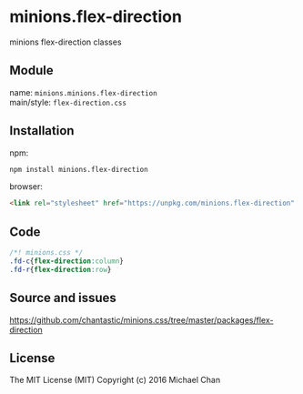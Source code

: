 # minions.flex-direction
minions flex-direction classes

## Module
name: `minions.minions.flex-direction`  
main/style: `flex-direction.css`  

## Installation
npm:
```bash
npm install minions.flex-direction
```

browser:
```html
<link rel="stylesheet" href="https://unpkg.com/minions.flex-direction" />
```

## Code
```css
/*! minions.css */
.fd-c{flex-direction:column}
.fd-r{flex-direction:row}

```

## Source and issues

https://github.com/chantastic/minions.css/tree/master/packages/flex-direction

## License

The MIT License (MIT)
Copyright (c) 2016 Michael Chan